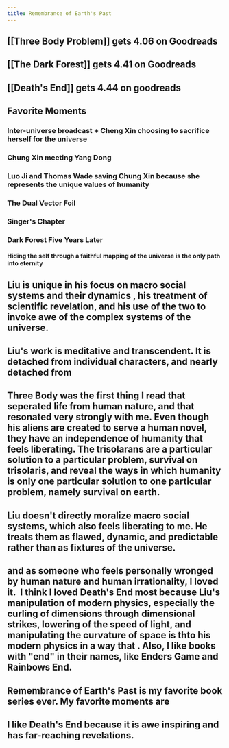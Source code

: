 ```yaml
---
title: Remembrance of Earth's Past
---
```


## [[Three Body Problem]] gets 4.06 on Goodreads

## [[The Dark Forest]] gets 4.41 on Goodreads

## [[Death's End]] gets 4.44 on goodreads

## Favorite Moments
### Inter-universe broadcast + Cheng Xin choosing to sacrifice herself for the universe

### Chung Xin meeting Yang Dong

### Luo Ji and Thomas Wade saving Chung Xin because she represents the unique values of humanity

### The Dual Vector Foil

### Singer's Chapter

### Dark Forest Five Years Later
#### Hiding the self through a faithful mapping of the universe is the only path into eternity

#### 

## Liu is unique in his focus on macro social systems and their dynamics , his treatment of scientific revelation, and his use of the two to invoke awe of the complex systems of the universe.

## Liu's work is meditative and transcendent. It is detached from individual characters, and nearly detached from 

## Three Body was the first thing I read that seperated life from human nature, and that resonated very strongly with me. Even though his aliens are created to serve a human novel, they have an independence of humanity that feels liberating. The trisolarans are a particular solution to a particular problem, survival on trisolaris, and reveal the ways in which humanity is only one particular solution to one particular problem, namely survival on earth.

## Liu doesn't directly moralize macro social systems, which also feels liberating to me. He treats them as flawed, dynamic, and predictable rather than as fixtures of the universe.

## and as someone who feels personally wronged by human nature and human irrationality, I loved it.  I think I loved Death's End most because Liu's manipulation of modern physics, especially the curling of dimensions through dimensional strikes, lowering of the speed of light, and manipulating the curvature of space is thto his  modern physics in a way that . Also, I like books with "end" in their names, like Enders Game and Rainbows End.

## Remembrance of Earth's Past is my favorite book series ever. My favorite moments are

## I like Death's End because it is awe inspiring and has far-reaching revelations.
